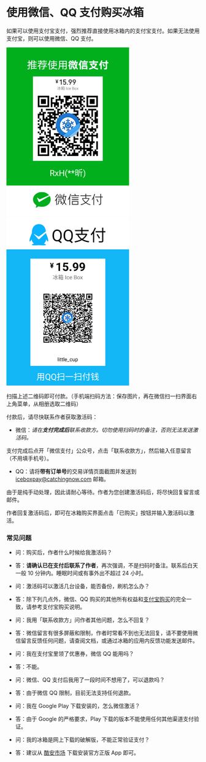 <script src="/main.js?raw=true"></script>

# 使用微信、QQ 支付购买冰箱

如果可以使用支付宝支付，强烈推荐直接使用冰箱内的支付宝支付。如果无法使用支付宝，则可以使用微信、QQ 支付。

<img src="/wechatpay.jpg?raw=true" width="320"><img src="/qqpay.jpg?raw=true" width="320">

扫描上述二维码即可付款。（手机端扫码方法：保存图片，再在微信扫一扫界面右上角菜单，从相册选取二维码）

付款后，请尽快联系作者获取激活码：

- 微信：_请在**支付完成后**联系收款方。切勿使用扫码时的备注，否则无法发送激活码。_

支付完成后点开「微信支付」公众号，点击「联系收款方」，然后输入任意留言（不用填手机号）。

- QQ：请将**带有订单号**的交易详情页面截图并发送到 <iceboxpay@catchingnow.com> 邮箱。

由于是纯手动处理，因此请耐心等待。作者为您创建激活码后，将尽快回复留言或邮件。

作者回复激活码后，即可在冰箱购买界面点击「已购买」按钮并输入激活码以激活。

### 常见问题

- 问：购买后，作者什么时候给我激活码？
- 答：**请确认已在支付后联系了作者**，再次强调，不是扫码时备注。联系后白天一般 10 分钟内。睡眠时间或有事外出不超过 24 小时。

- 问：激活码可以激活几台设备，能否备份，刷机怎么办？
- 答：除下列几点外，微信、QQ 购买的其他所有权益和[支付宝购买](https://iceboxdoc.catchingnow.com/%E8%BD%AF%E4%BB%B6%E8%B4%AD%E4%B9%B0%E8%AF%B4%E6%98%8E)的完全一致，请参考支付宝购买说明。

- 问：我用「联系收款方」问作者其他问题，怎么不回复？
- 答：微信留言有很多屏蔽和限制，作者时常看不到也无法回复，请不要使用微信留言反馈任何问题，请查阅文档，或通过冰箱的应用内反馈功能发送邮件。

- 问：我在支付宝里领了优惠券，微信 QQ 能用吗？
- 答：不能。

- 问：微信、QQ 支付后我用了一段时间不想用了，可以退款吗？
- 答：由于微信 QQ 限制，目前无法支持任何退款。

- 问：我在 Google Play 下载安装的，怎么微信激活？
- 答：由于 Google 的严格要求，Play 下载的版本不能使用任何其他渠道支付验证。

- 问：我的冰箱是网上下载的破解版，不能正常验证支付？
- 答：建议从 [酷安市场](https://coolapk.com/apk/com.catchingnow.icebox) 下载安装官方正版 App 即可。

